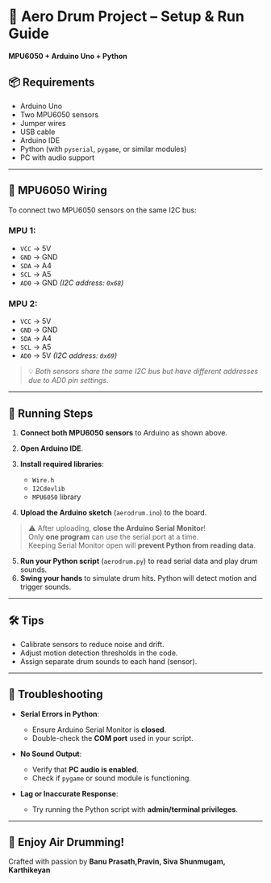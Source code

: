 # 🥁 Aero Drum Project – Setup & Run Guide  
**MPU6050 + Arduino Uno + Python**

## 📦 Requirements
- Arduino Uno  
- Two MPU6050 sensors  
- Jumper wires  
- USB cable  
- Arduino IDE  
- Python (with `pyserial`, `pygame`, or similar modules)  
- PC with audio support  

---

## 🔌 MPU6050 Wiring

To connect two MPU6050 sensors on the same I2C bus:

### MPU 1:
- `VCC`  → 5V  
- `GND`  → GND  
- `SDA`  → A4  
- `SCL`  → A5  
- `AD0`  → GND *(I2C address: `0x68`)*

### MPU 2:
- `VCC`  → 5V  
- `GND`  → GND  
- `SDA`  → A4  
- `SCL`  → A5  
- `AD0`  → 5V *(I2C address: `0x69`)*

> 💡 *Both sensors share the same I2C bus but have different addresses due to AD0 pin settings.*

---

## 🚀 Running Steps

1. **Connect both MPU6050 sensors** to Arduino as shown above.  
2. **Open Arduino IDE**.  
3. **Install required libraries**:  
   - `Wire.h`  
   - `I2Cdevlib`  
   - `MPU6050` library  

4. **Upload the Arduino sketch** (`aerodrum.ino`) to the board.

> ⚠️ After uploading, **close the Arduino Serial Monitor**!  
> Only **one program** can use the serial port at a time.  
> Keeping Serial Monitor open will **prevent Python from reading data**.

5. **Run your Python script** (`aerodrum.py`) to read serial data and play drum sounds.  
6. **Swing your hands** to simulate drum hits. Python will detect motion and trigger sounds.

---

## 🛠️ Tips
- Calibrate sensors to reduce noise and drift.  
- Adjust motion detection thresholds in the code.  
- Assign separate drum sounds to each hand (sensor).  

---

## 🧰 Troubleshooting

- **Serial Errors in Python**:  
  - Ensure Arduino Serial Monitor is **closed**.  
  - Double-check the **COM port** used in your script.

- **No Sound Output**:  
  - Verify that **PC audio is enabled**.  
  - Check if `pygame` or sound module is functioning.

- **Lag or Inaccurate Response**:  
  - Try running the Python script with **admin/terminal privileges**.

---

## 🎉 Enjoy Air Drumming!

Crafted with passion by **Banu Prasath,Pravin, Siva Shunmugam, Karthikeyan**
